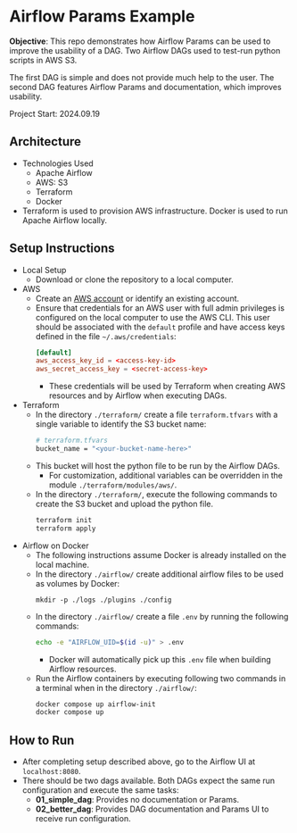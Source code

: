 # Airflow Params Example

**Objective**: This repo demonstrates how Airflow Params can be used to improve the usability of a DAG. Two Airflow DAGs used to test-run python scripts in AWS S3.

The first DAG is simple and does not provide much help to the user. The second DAG features Airflow Params and documentation, which improves usability. 

Project Start: 2024.09.19

## Architecture
- Technologies Used
  - Apache Airflow
  - AWS: S3
  - Terraform
  - Docker
- Terraform is used to provision AWS infrastructure. Docker is used to run Apache Airflow locally.

## Setup Instructions
- Local Setup
  - Download or clone the repository to a local computer. 
- AWS
  - Create an [AWS account](https://aws.amazon.com/) or identify an existing account.
  - Ensure that credentials for an AWS user with full admin privileges is configured on the local computer to use the AWS CLI. This user should be associated with the `default` profile and have access keys defined in the file `~/.aws/credentials`: 
    ```toml
    [default]
    aws_access_key_id = <access-key-id>
    aws_secret_access_key = <secret-access-key>
    ```
    - These credentials will be used by Terraform when creating AWS resources and by Airflow when executing DAGs. 
- Terraform
  - In the directory `./terraform/` create a file `terraform.tfvars` with a single variable to identify the S3 bucket name: 
    ```bash
    # terraform.tfvars
    bucket_name = "<your-bucket-name-here>"
    ```
  - This bucket will host the python file to be run by the Airflow DAGs.
    - For customization, additional variables can be overridden in the module `./terraform/modules/aws/`.
  - In the directory `./terraform/`, execute the following commands to create the S3 bucket and upload the python file.
    ```bash
    terraform init
    terraform apply
    ```
- Airflow on Docker
  - The following instructions assume Docker is already installed on the local machine. 
  - In the directory `./airflow/` create additional airflow files to be used as volumes by Docker: 
    ```
    mkdir -p ./logs ./plugins ./config
    ```
  - In the directory `./airflow/` create a file `.env` by running the following commands: 
    ```bash
    echo -e "AIRFLOW_UID=$(id -u)" > .env    
    ```
    - Docker will automatically pick up this `.env` file when building Airflow resources. 
  - Run the Airflow containers by executing following two commands in a terminal when in the directory `./airflow/`:
    ```bash
    docker compose up airflow-init
    docker compose up
    ```

## How to Run
- After completing setup described above, go to the Airflow UI at `localhost:8080`. 
- There should be two dags available. Both DAGs expect the same run configuration and execute the same tasks:
  - **01_simple_dag**: Provides no documentation or Params.  
  - **02_better_dag**: Provides DAG documentation and Params UI to receive run configuration.
